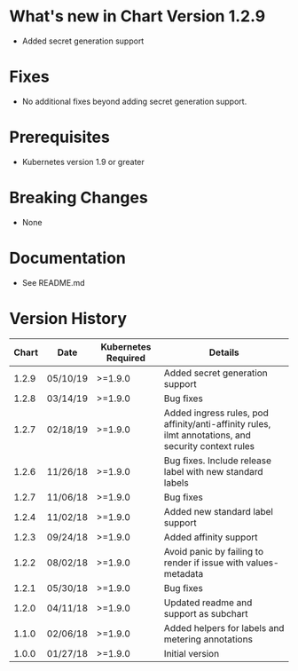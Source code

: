 # What's new in Chart Version 1.2.9
* Added secret generation support

# Fixes
* No additional fixes beyond adding secret generation support.

# Prerequisites
* Kubernetes version 1.9 or greater

# Breaking Changes
* None

# Documentation
* See README.md

# Version History
| Chart | Date     | Kubernetes Required | Details |
|-------|----------|---------------------|---------|
| 1.2.9 | 05/10/19 | >=1.9.0 | Added secret generation support |
| 1.2.8 | 03/14/19 | >=1.9.0 | Bug fixes |
| 1.2.7 | 02/18/19 | >=1.9.0 | Added ingress rules, pod affinity/anti-affinity rules, ilmt annotations, and security context rules |
| 1.2.6 | 11/26/18 | >=1.9.0 | Bug fixes. Include release label with new standard labels |
| 1.2.7 | 11/06/18 | >=1.9.0 | Bug fixes |
| 1.2.4 | 11/02/18 | >=1.9.0 | Added new standard label support |
| 1.2.3 | 09/24/18 | >=1.9.0 | Added affinity support |
| 1.2.2 | 08/02/18 | >=1.9.0 | Avoid panic by failing to render if issue with values-metadata |
| 1.2.1 | 05/30/18 | >=1.9.0 | Bug fixes |
| 1.2.0 | 04/11/18 | >=1.9.0 | Updated readme and support as subchart |
| 1.1.0 | 02/06/18 | >=1.9.0 | Added helpers for labels and metering annotations |
| 1.0.0 | 01/27/18 | >=1.9.0 | Initial version |
